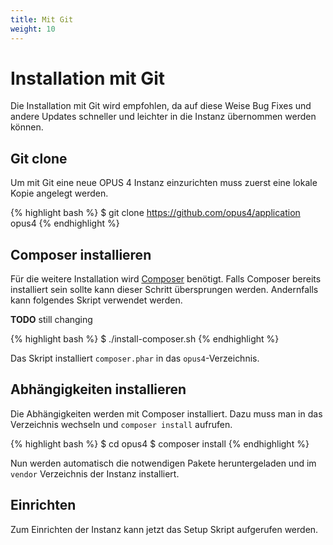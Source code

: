 ```yaml
---
title: Mit Git
weight: 10
---
```


# Installation mit Git

Die Installation mit Git wird empfohlen, da auf diese Weise Bug Fixes und andere Updates schneller und leichter in die
Instanz übernommen werden können.

## Git clone

Um mit Git eine neue OPUS 4 Instanz einzurichten muss zuerst eine lokale Kopie angelegt werden.

{% highlight bash %}
$ git clone https://github.com/opus4/application opus4
{% endhighlight %}

## Composer installieren

Für die weitere Installation wird [Composer](https://getcomposer.org) benötigt. Falls Composer bereits installiert sein
sollte kann dieser Schritt übersprungen werden. Andernfalls kann folgendes Skript verwendet werden.

**TODO** still changing

{% highlight bash %}
$ ./install-composer.sh
{% endhighlight %}

Das Skript installiert `composer.phar` in das `opus4`-Verzeichnis.

## Abhängigkeiten installieren

Die Abhängigkeiten werden mit Composer installiert. Dazu muss man in das Verzeichnis wechseln und `composer install`
aufrufen.

{% highlight bash %}
$ cd opus4
$ composer install
{% endhighlight %}

Nun werden automatisch die notwendigen Pakete heruntergeladen und im `vendor` Verzeichnis der Instanz installiert.

## Einrichten

Zum Einrichten der Instanz kann jetzt das Setup Skript aufgerufen werden.
